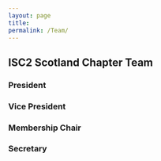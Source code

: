 ```yaml
---
layout: page
title: 
permalink: /Team/
---
```

## ISC2 Scotland Chapter Team

### President 

### Vice President  

### Membership Chair  

### Secretary
